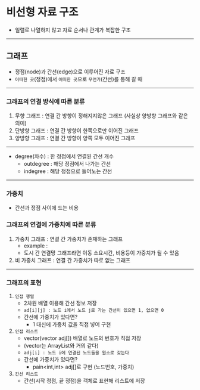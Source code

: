 # 비선형 자료 구조
- 일렬로 나열하지 않고 자료 순서나 관계가 복잡한 구조

---

## 그래프 
- 정점(node)과 간선(edge)으로 이루어진 자료 구조
- `어떠한 곳`(정점)에서 `어떠한 곳`으로 `무언가`(간선)를 통해 갈 때
---

### 그래프의 연결 방식에 따른 분류
1. 무향 그래프 : 연결 간 방향이 정해지지않은 그래프 (사실상 양방향 그래프와 같은 의미)
2. 단방향 그래프 : 연결 간 방향이 한쪽으로만 이어진 그래프
3. 양방향 그래프 : 연결 간 방향이 양쪽 모두 이어진 그래프

---
- degree(차수) : 한 정점에서 연결된 간선 개수
    - outdegree : 해당 정점에서 나가는 간선
    - indegree : 해당 정점으로 들어노는 간선
---

### 가중치
- 간선과 정점 사이에 드는 비용

### 그래프의 연결에 가중치에 따른 분류
1. 가중치 그래프 : 연결 간 가중치가 존재하는 그래프
   - example :
   - 도시 간 연결망 그래프라면 이동 소요시간, 비용등이 가중치가 될 수 있음
2. 비 가중치 그래프 : 연결 간 가중치가 따로 없는 그래프

---

### 그래프의 표현
1. `인접 행렬`
    - 2차원 배열 이용해 간선 정보 저장
    - `ad[i][j] : 노드 i에서 노드 j로 가는 간선이 있으면 1, 없으면 0`
    - 간선에 가중치가 있다면?
      - 1 대신에 가중치 값을 직접 넣어 구현
2. `인접 리스트`
    - vector(vector<int> adj[]) 배열로 노드의 번호가 직접 저장
    - (vector는 ArrayList와 거의 같다)
    - `adj[i] : 노드 i에 연결된 노드들을 원소로 갖는다`
    - 간선에 가중치가 있다면?
      - pain<int,int> adj[]로 구현 (노드번호, 가중치)
3. `간선 리스트`
    - 간선(시작 정점, 끝 정점)을 객체로 표현해 리스트에 저장